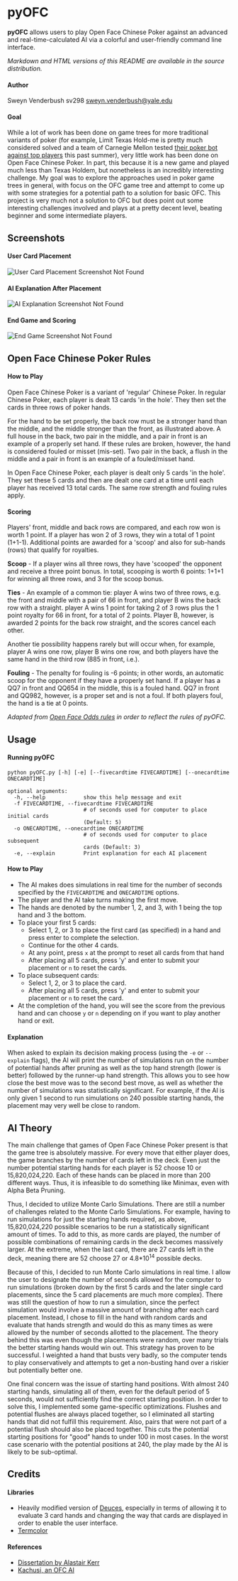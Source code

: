 pyOFC
=====

__pyOFC__ allows users to play Open Face Chinese Poker against an advanced and real-time-calculated AI via a colorful and user-friendly command line interface.

_Markdown and HTML versions of this README are available in the source distribution._

#### Author
Sweyn Venderbush
sv298
sweyn.venderbush@yale.edu

#### Goal
While a lot of work has been done on game trees for more traditional variants of poker (for example, Limit Texas Hold-me is pretty much considered solved and a team of Carnegie Mellon tested [their poker bot against top players](http://www.wired.com/2015/05/humans-play-ai-texas-hold-em-now/) this past summer), very little work has been done on Open Face Chinese Poker. In part, this because it is a new game and played much less than Texas Holdem, but nonetheless is an incredibly interesting challenge. My goal was to explore the approaches used in poker game trees in general, with focus on the OFC game tree and attempt to come up with some strategies for a potential path to a solution for basic OFC. This project is very much not a solution to OFC but does point out some interesting challenges involved and plays at a pretty decent level, beating beginner and some intermediate players.

## Screenshots

#### User Card Placement
![User Card Placement Screenshot Not Found](screenshots/card_placement.png)

#### AI Explanation After Placement
![AI Explanation Screenshot Not Found](screenshots/explanation.png)

#### End Game and Scoring
![End Game Screenshot Not Found](screenshots/end_game.png)

## Open Face Chinese Poker Rules

#### How to Play

Open Face Chinese Poker is a variant of 'regular' Chinese Poker. In regular Chinese Poker, each player is dealt 13 cards 'in the hole'. They then set the cards in three rows of poker hands. 
 
For the hand to be set properly, the back row must be a stronger hand than the middle, and the middle stronger than the front, as illustrated above. A full house in the back, two pair in the middle, and a pair in front is an example of a properly set hand. If these rules are broken, however, the hand is considered fouled or misset (mis-set). Two pair in the back, a flush in the middle and a pair in front is an example of a fouled/misset hand. 

In Open Face Chinese Poker, each player is dealt only 5 cards 'in the hole'. They set these 5 cards and then are dealt one card at a time until each player has received 13 total cards. The same row strength and fouling rules apply.

#### Scoring

Players' front, middle and back rows are compared, and each row won is worth 1 point. If a player has won 2 of 3 rows, they win a total of 1 point (1+1-1). Additional points are awarded for a 'scoop' and also for sub-hands (rows) that qualify for royalties. 

__Scoop__ - If a player wins all three rows, they have 'scooped' the opponent and receive a three point bonus. In total, scooping is worth 6 points: 1+1+1 for winning all three rows, and 3 for the scoop bonus. 

__Ties__ - An example of a common tie: player A wins two of three rows, e.g. the front and middle with a pair of 66 in front, and player B wins the back row with a straight. player A wins 1 point for taking 2 of 3 rows plus the 1 point royalty for 66 in front, for a total of 2 points. Player B, however, is awarded 2 points for the back row straight, and the scores cancel each other. 

Another tie possibility happens rarely but will occur when, for example, player A wins one row, player B wins one row, and both players have the same hand in the third row (885 in front, i.e.). 

__Fouling__ - The penalty for fouling is -6 points; in other words, an automatic scoop for the opponent if they have a properly set hand. If a player has a QQ7 in front and QQ654 in the middle, this is a fouled hand. QQ7 in front and QQ982, however, is a proper set and is not a foul. If both players foul, the hand is a tie at 0 points. 

_Adapted from [Open Face Odds rules](http://www.openfaceodds.com/rules.html) in order to reflect the rules of pyOFC._

## Usage

#### Running pyOFC

```
python pyOFC.py [-h] [-e] [--fivecardtime FIVECARDTIME] [--onecardtime ONECARDTIME]

optional arguments:
  -h, --help            show this help message and exit
  -f FIVECARDTIME, --fivecardtime FIVECARDTIME
                        # of seconds used for computer to place initial cards
                        (Default: 5)
  -o ONECARDTIME, --onecardtime ONECARDTIME 
                        # of seconds used for computer to place subsequent
                        cards (Default: 3)
  -e, --explain         Print explanation for each AI placement
```

#### How to Play
- The AI makes does simulations in real time for the number of seconds specified by the `FIVECARDTIME` and `ONECARDTIME` options. 
- The player and the AI take turns making the first move.
- The hands are denoted by the number 1, 2, and 3, with 1 being the top hand and 3 the bottom.
- To place your first 5 cards:
    - Select 1, 2, or 3 to place the first card (as specified) in a hand and press enter to complete the selection.
    - Continue for the other 4 cards.
    - At any point, press `x` at the prompt to reset all cards from that hand
    - After placing all 5 cards, press 'y' and enter to submit your placement or `n` to reset the cards.
- To place subsequent cards:
    - Select 1, 2, or 3 to place the card.
    - After placing all 5 cards, press 'y' and enter to submit your placement or `n` to reset the card.
- At the completion of the hand, you will see the score from the previous hand and can choose `y` or `n` depending on if you want to play another hand or exit.

#### Explanation
When asked to explain its decision making process (using the `-e` or `--explain` flags), the AI will print the number of simulations run on the number of potential hands after pruning as well as the top hand strength (lower is better) followed by the runner-up hand strength. This allows you to see how close the best move was to the second best move, as well as whether the number of simulations was statistically significant. For example, if the AI is only given 1 second to run simulations on 240 possible starting hands, the placement may very well be close to random.

## AI Theory
The main challenge that games of Open Face Chinese Poker present is that the game tree is absolutely massive. For every move that either player does, the game branches by the number of cards left in the deck. Even just the number potential starting hands for each player is 52 choose 10 or 15,820,024,220. Each of these hands can be placed in more than 200 different ways. Thus, it is infeasible to do something like Minimax, even with Alpha Beta Pruning.

Thus, I decided to utilize Monte Carlo Simulations. There are still a number of challenges related to the Monte Carlo Simulations. For example, having to run simulations for just the starting hands required, as above, 15,820,024,220 possible scenarios to be run a statistically significant amount of times. To add to this, as more cards are played, the number of possible combinations of  remaining cards in the deck becomes massively larger. At the extreme, when the last card, there are 27 cards left in the deck, meaning there are 52 choose 27 or 4.8\*10<sup>14</sup> possible decks. 

Because of this, I decided to run Monte Carlo simulations in real time. I allow the user to designate the number of seconds allowed for the computer to run simulations (broken down by the first 5 cards and the later single card placements, since the 5 card placements are much more complex). There was still the question of how to run a simulation, since the perfect simulation would involve a massive amount of branching after each card placement. Instead, I chose to fill in the hand with random cards and evaluate that hands strength and would do this as many times as were allowed by the number of seconds allotted to the placement. The theory behind this was even though the placements were random, over many trials the better starting hands would win out. This strategy has proven to be successful. I weighted a hand that busts very badly, so the computer tends to play conservatively and attempts to get a non-busting hand over a riskier but potentially better one.

One final concern was the issue of starting hand positions. With almost 240 starting hands, simulating all of them, even for the default period of 5 seconds, would not sufficiently find the correct starting position. In order to solve this, I implemented some game-specific optimizations. Flushes and potential flushes are always placed together, so I eliminated all starting hands that did not fulfill this requirement. Also, pairs that were not part of a potential flush should also be placed together. This cuts the potential starting positions for "good" hands to under 100 in most cases. In the worst case scenario with the potential positions at 240, the play made by the AI is likely to be sub-optimal.

## Credits

#### Libraries
- Heavily modified version of [Deuces](https://github.com/worldveil/deuces), especially in terms of allowing it to evaluate 3 card hands and changing the way that cards are displayed in order to enable the user interface.
- [Termcolor](https://pypi.python.org/pypi/termcolor)

#### References
- [Dissertation by Alastair Kerr](https://alastairkerr.co.uk/Dissertation%204177303.pdf)
- [Kachusi, an OFC AI](http://scrambledeggsontoast.github.io/2014/06/26/artificial-intelligence-ofcp/#the-ai-algorithm)
